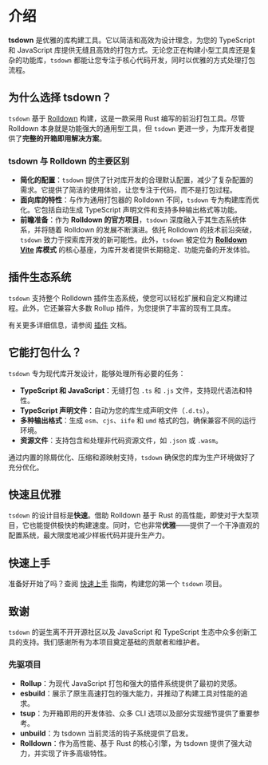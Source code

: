 # 介绍

**tsdown** 是优雅的库构建工具。它以简洁和高效为设计理念，为您的 TypeScript 和 JavaScript 库提供无缝且高效的打包方式。无论您正在构建小型工具库还是复杂的功能库，`tsdown` 都能让您专注于核心代码开发，同时以优雅的方式处理打包流程。

## 为什么选择 tsdown？

`tsdown` 基于 [Rolldown](https://rolldown.rs) 构建，这是一款采用 Rust 编写的前沿打包工具。尽管 Rolldown 本身就是功能强大的通用型工具，但 `tsdown` 更进一步，为库开发者提供了**完整的开箱即用解决方案**。

### tsdown 与 Rolldown 的主要区别

- **简化的配置**：`tsdown` 提供了针对库开发的合理默认配置，减少了复杂配置的需求。它提供了简洁的使用体验，让您专注于代码，而不是打包过程。
- **面向库的特性**：与作为通用打包器的 Rolldown 不同，`tsdown` 专为构建库而优化。它包括自动生成 TypeScript 声明文件和支持多种输出格式等功能。
- **前瞻准备**：作为 **Rolldown 的官方项目**，`tsdown` 深度融入于其生态系统体系，并将随着 Rolldown 的发展不断演进。依托 Rolldown 的技术前沿突破，`tsdown` 致力于探索库开发的新可能性。此外，`tsdown` 被定位为 **[Rolldown Vite](https://github.com/vitejs/rolldown-vite) 库模式** 的核心基座，为库开发者提供长期稳定、功能完备的开发体验。

## 插件生态系统

`tsdown` 支持整个 Rolldown 插件生态系统，使您可以轻松扩展和自定义构建过程。此外，它还兼容大多数 Rollup 插件，为您提供了丰富的现有工具库。

有关更多详细信息，请参阅 [插件](../advanced/plugins.md) 文档。

## 它能打包什么？

`tsdown` 专为现代库开发设计，能够处理所有必要的任务：

- **TypeScript 和 JavaScript**：无缝打包 `.ts` 和 `.js` 文件，支持现代语法和特性。
- **TypeScript 声明文件**：自动为您的库生成声明文件（`.d.ts`）。
- **多种输出格式**：生成 `esm`、`cjs`、`iife` 和 `umd` 格式的包，确保兼容不同的运行环境。
- **资源文件**：支持包含和处理非代码资源文件，如 `.json` 或 `.wasm`。

通过内置的除屑优化、压缩和源映射支持，`tsdown` 确保您的库为生产环境做好了充分优化。

## 快速且优雅

`tsdown` 的设计目标是**快速**。借助 Rolldown 基于 Rust 的高性能，即使对于大型项目，它也能提供极快的构建速度。同时，它也非常**优雅**——提供了一个干净直观的配置系统，最大限度地减少样板代码并提升生产力。

## 快速上手

准备好开始了吗？查阅 [快速上手](./getting-started.md) 指南，构建您的第一个 `tsdown` 项目。

## 致谢

`tsdown` 的诞生离不开开源社区以及 JavaScript 和 TypeScript 生态中众多创新工具的支持。我们感谢所有为本项目奠定基础的贡献者和维护者。

### 先驱项目

- **Rollup**：为现代 JavaScript 打包和强大的插件系统提供了最初的灵感。
- **esbuild**：展示了原生高速打包的强大能力，并推动了构建工具对性能的追求。
- **tsup**：为开箱即用的开发体验、众多 CLI 选项以及部分实现细节提供了重要参考。
- **unbuild**：为 tsdown 当前灵活的钩子系统提供了启发。
- **Rolldown**：作为高性能、基于 Rust 的核心引擎，为 tsdown 提供了强大动力，并实现了许多高级特性。
